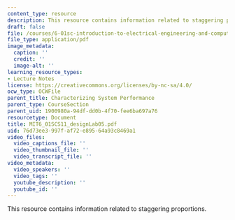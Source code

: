 ```yaml
---
content_type: resource
description: This resource contains information related to staggering proportions.
draft: false
file: /courses/6-01sc-introduction-to-electrical-engineering-and-computer-science-i-spring-2011/76d73ee3997faf72e89564a93c8469a1_MIT6_01SCS11_designLab05.pdf
file_type: application/pdf
image_metadata:
  caption: ''
  credit: ''
  image-alt: ''
learning_resource_types:
- Lecture Notes
license: https://creativecommons.org/licenses/by-nc-sa/4.0/
ocw_type: OCWFile
parent_title: Characterizing System Performance
parent_type: CourseSection
parent_uid: 1900980a-94df-dd0b-4f70-fee6ba697a76
resourcetype: Document
title: MIT6_01SCS11_designLab05.pdf
uid: 76d73ee3-997f-af72-e895-64a93c8469a1
video_files:
  video_captions_file: ''
  video_thumbnail_file: ''
  video_transcript_file: ''
video_metadata:
  video_speakers: ''
  video_tags: ''
  youtube_description: ''
  youtube_id: ''
---
```

This resource contains information related to staggering proportions.